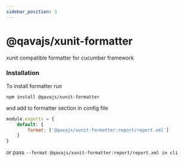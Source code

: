 ```yaml
---
sidebar_position: 3
---
```


# @qavajs/xunit-formatter

xunit compatible formatter for cucumber framework

### Installation
To install formatter run

`npm install @qavajs/xunit-formatter`

and add to formatter section in config file

```javascript
module.exports = {
    default: {
        format: ['@qavajs/xunit-formatter:report/report.xml']
    }
}
```

or pass `--format @qavajs/xunit-formatter:report/report.xml in cli`


